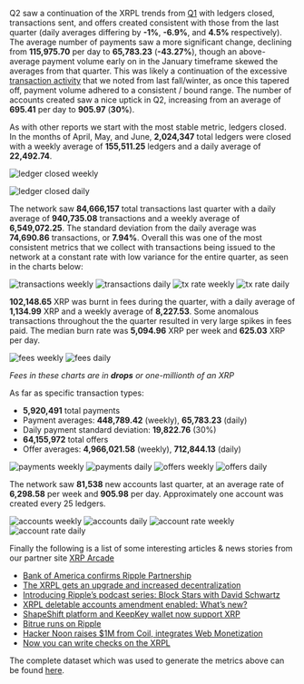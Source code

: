 Q2 saw a continuation of the XRPL trends from [Q1](/post/xrp-2020-quarter-1.html) with ledgers closed, transactions sent, and offers created consistent with those from the last quarter (daily averages differing by **-1%**, **-6.9%**, and **4.5%** respectively). The average number of payments saw a more significant change, declining from **115,975.70** per day to **65,783.23** (**-43.27%**), though an above-average payment volume early on in the January timeframe skewed the averages from that quarter. This was likely a continuation of the excessive [transaction activity](https://twitter.com/DevNullProd/status/1200463431431839744) that we noted from last fall/winter, as once this tapered off, payment volume adhered to a consistent / bound range. The number of accounts created saw a nice uptick in Q2, increasing from an average of **695.41** per day to **905.97** (**30%**).

As with other reports we start with the most stable metric, ledgers closed. In the months of April, May, and June, **2,024,347** total ledgers were closed with a weekly average of **155,511.25** ledgers and a daily average of **22,492.74**.

![ledger closed weekly](@/assets/posts/xrp-2020-quarter-2/ledgers.closed.weekly.png)

![ledger closed daily](@/assets/posts/xrp-2020-quarter-2/ledgers.closed.daily.png)

The network saw **84,666,157** total transactions last quarter with a daily average of **940,735.08** transactions and a weekly average of **6,549,072.25**. The standard deviation from the daily average was **74,690.86** transactions, or **7.94%**. Overall this was one of the most consistent metrics that we collect with transactions being issued to the network at a constant rate with low variance for the entire quarter, as seen in the charts below:

![transactions weekly](@/assets/posts/xrp-2020-quarter-2/transactions.weekly.png)
![transactions daily](@/assets/posts/xrp-2020-quarter-2/transactions.daily.png)
![tx rate weekly](@/assets/posts/xrp-2020-quarter-2/tx.rate.weekly.png)
![tx rate daily](@/assets/posts/xrp-2020-quarter-2/tx.rate.daily.png)

**102,148.65** XRP was burnt in fees during the quarter, with a daily average of **1,134.99** XRP and a weekly average of **8,227.53**. Some anomalous transactions throughout the the quarter resulted in very large spikes in fees paid. The median burn rate was **5,094.96** XRP per week and **625.03** XRP per day.

![fees weekly](@/assets/posts/xrp-2020-quarter-2/fees.weekly.png)
![fees daily](@/assets/posts/xrp-2020-quarter-2/fees.daily.png)

*Fees in these charts are in **drops** or one-millionth of an XRP*

As far as specific transaction types:

- **5,920,491** total payments
- Payment averages: **448,789.42** (weekly), **65,783.23** (daily)
- Daily payment standard deviation: **19,822.76** (30%)
- **64,155,972** total offers
- Offer averages: **4,966,021.58** (weekly), **712,844.13** (daily)

![payments weekly](@/assets/posts/xrp-2020-quarter-2/payments.weekly.png)
![payments daily](@/assets/posts/xrp-2020-quarter-2/payments.daily.png)
![offers weekly](@/assets/posts/xrp-2020-quarter-2/offers.weekly.png)
![offers daily](@/assets/posts/xrp-2020-quarter-2/offers.daily.png)

The network saw **81,538** new accounts last quarter, at an average rate of **6,298.58** per week and **905.98** per day. Approximately one account was created every 25 ledgers.

![accounts weekly](@/assets/posts/xrp-2020-quarter-2/accounts.weekly.png)
![accounts daily](@/assets/posts/xrp-2020-quarter-2/accounts.daily.png)
![account rate weekly](@/assets/posts/xrp-2020-quarter-2/account.rate.weekly.png)
![account rate daily](@/assets/posts/xrp-2020-quarter-2/account.rate.daily.png)

Finally the following is a list of some interesting articles &amp; news stories from our partner site [XRP Arcade](https://xrparcade.com/)

- [Bank of America confirms Ripple Partnership](https://www.xrparcade.com/news/bank-of-america-confirms-ripple-partnership/)
- [The XRPL gets an upgrade and increased decentralization](https://www.xrparcade.com/news/the-xrpl-gets-an-upgrade-and-increased-decentralization/)
- [Introducing Ripple’s podcast series: Block Stars with David Schwartz](https://www.xrparcade.com/news/introducing-ripples-podcast-series-block-stars-with-david-schwartz/)
- [XRPL deletable accounts amendment enabled: What’s new?](https://www.xrparcade.com/news/xrpl-deletable-accounts-amendment-enabled-whats-new/)
- [ShapeShift platform and KeepKey wallet now support XRP](https://www.xrparcade.com/news/shapeshift-platform-and-keepkey-wallet-now-support-xrp/)
- [Bitrue runs on Ripple](https://www.xrparcade.com/news/bitrue-runs-on-ripple/)
- [Hacker Noon raises $1M from Coil, integrates Web Monetization](https://www.xrparcade.com/news/hacker-noon-raises-1m-from-coil-integrates-web-monetization/)
- [Now you can write checks on the XRPL](https://www.xrparcade.com/news/now-you-can-write-checks-on-the-xrpl/)

The complete dataset which was used to generate the metrics above can be found [here](/files/2020q2-xrp-stats.xlsx).
